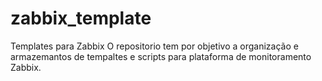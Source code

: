 # zabbix_template
Templates para Zabbix
O repositorio tem por objetivo a organização e armazemantos de tempaltes e scripts para plataforma de monitoramento Zabbix.

